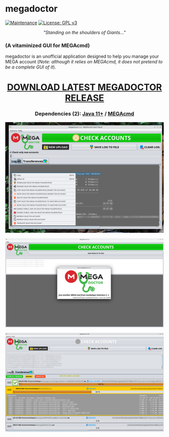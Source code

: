 # megadoctor
[![Maintenance](https://img.shields.io/badge/Maintained%3F-yes-green.svg)](https://GitHub.com/Naereen/StrapDown.js/graphs/commit-activity) [![License: GPL v3](https://img.shields.io/badge/License-GPLv3-blue.svg)](https://www.gnu.org/licenses/gpl-3.0)
<p align="center"><i>"Standing on the shoulders of Giants..."</i></p>

### (A vitaminized GUI for MEGAcmd)
megadoctor is an unofficial application designed to help you manage your MEGA account (<i>Note: although it relies on MEGAcmd, it does not pretend to be a complete GUI of it</i>).

<h1 align="center"><a href="https://github.com/tonikelope/megadoctor/releases/latest"><b>DOWNLOAD LATEST MEGADOCTOR RELEASE</b></a></h1>
<h3 align="center">Dependencies (2): <a href="https://adoptopenjdk.net/"><b>Java 11+</b></a> / <a href="https://mega.io/cmd"><b>MEGAcmd</b></a></h3>
<p align="center"><img src="https://github.com/tonikelope/megadoctor/raw/main/snapshots/9900.png"></p>
<p align="center"><img src="https://github.com/tonikelope/megadoctor/raw/main/snapshots/screenshot.png"></p>
<p align="center"><img src="https://github.com/tonikelope/megadoctor/raw/main/snapshots/transfer.png"></p>
